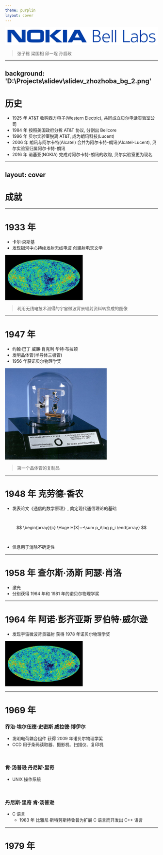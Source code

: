 ```yaml
---
theme: purplin
layout: cover
---
```


![Nokia_Bell_Labs_logo](slides.assets/Nokia_Bell_Labs_logo.svg)

> 张子栋 梁国相 邱一埕 孙启政

---
background: 'D:\Projects\slidev\slidev_zhozhoba_bg_2.png'
---

# 历史

+ 1925 年 AT&T 收购西方电子(Western Electric), 共同成立贝尔电话实验室公司
+ 1984 年 按照美国政府分拆 AT&T 协议, 分割出 Bellcore
+ 1996 年 贝尔实验室脱离 AT&T, 成为朗讯科技(Lucent)
+ 2006 年 朗讯与阿尔卡特(Alcatel) 合并为阿尔卡特-朗讯(Alcatel-Lucent), 贝尔实验室归属阿尔卡特-朗讯
+ 2016 年 诺基亚(NOKIA) 完成对阿尔卡特-朗讯的收购, 贝尔实验室更为现名

---
layout: cover
---

# 成就

---

# 1933 年 

+ 卡尔·央斯基
+ 发现银河中心持续发射无线电波 创建射电天文学

<img src="slides.assets/WMAP_image_of_the_CMB_anisotropy.jpg" alt="WMAP_image_of_the_CMB_anisotropy" style="zoom: 25%;" />

> 利用无线电技术测得的宇宙微波背景辐射资料转换成的图像

---

# 1947 年 

+ 约翰·巴丁	威廉·肖克利	华特·布拉顿
+ 发明晶体管(半导体三极管)
+ 1956 年获诺贝尔物理学奖

<img src="slides.assets/Replica-of-first-transistor.jpg" alt="Replica-of-first-transistor" style="zoom: 67%;" />

> 第一个晶体管的复制品



---

# 1948 年 克劳德·香农

+ 发表论文《通信的数学原理》, 奠定现代通信理论的基础

<br>

$$
\begin{array}{c}
\Huge H(X)=-\sum p_i\log p_i
\end{array}
$$

<br>



+ 信息用于消除不确定性

<!--
原名 一种通信的数学原理
-->

---

# 1958 年 查尔斯·汤斯 阿瑟·肖洛

+ 激光
+ 分别获得 1964 年和 1981 年的诺贝尔物理学奖



---

# 1964 年 阿诺·彭齐亚斯	罗伯特·威尔逊

+ 发现宇宙微波背景辐射 获得 1978 年诺贝尔物理学奖

<img src="slides.assets/WMAP_image_of_the_CMB_anisotropy.jpg" alt="WMAP_image_of_the_CMB_anisotropy" style="zoom: 25%;" />

---

# 1969 年

### 乔治·埃尔伍德·史密斯	威拉德·博伊尔

+ 发明电荷耦合组件 获得 2009 年诺贝尔物理学奖
+ CCD 用于条码读取器、摄影机、扫描仪、复印机

<br>

### 肯·汤普逊	丹尼斯·里奇

+ UNIX 操作系统

<br>

### 丹尼斯·里奇 肯·汤普逊

+ C 语言
  + 1983 年 比雅尼·斯特劳斯特鲁普为扩展 C 语言而开发出 C++ 语言

---

# 1979 年

